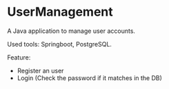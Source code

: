# UserManagement
A Java application to manage user accounts.

Used tools: Springboot, PostgreSQL.

Feature:
- Register an user
- Login (Check the password if it matches in the DB)
